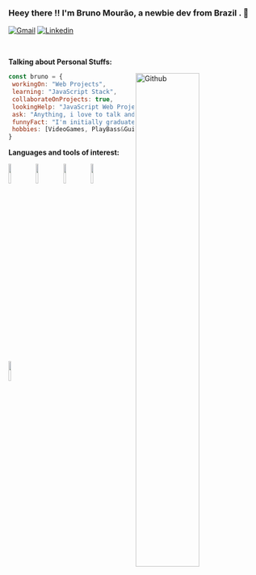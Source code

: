 ### Heey there !! I'm Bruno Mourão, a newbie dev from Brazil . 👾

[![Gmail](https://img.shields.io/badge/-Gmail-c14438?style=flat&logo=Gmail&logoColor=white)](mailto:brunorpmx@gmail.com)
[![Linkedin](https://img.shields.io/badge/-LinkedIn-blue?style=flat&logo=Linkedin&logoColor=white)](https://www.linkedin.com/in/bruno-mourao-dev/)

&nbsp;

**Talking about Personal Stuffs:**

<img width="50%" align="right" alt="Github" src="https://media.giphy.com/media/Q7SKqn3G97xpmfSOvG/giphy.gif" />

```javascript
const bruno = {
 workingOn: "Web Projects",
 learning: "JavaScript Stack",
 collaborateOnProjects: true,
 lookingHelp: "JavaScript Web Projects",
 ask: "Anything, i love to talk and exchange experiences",
 funnyFact: "I'm initially graduated in Biochemistry",
 hobbies: [VideoGames, PlayBass&Guitar, Books]
}
 ```

**Languages and tools of interest:**

 <code><img width="10%" src="https://www.vectorlogo.zone/logos/javascript/javascript-ar21.svg"></code>
 <code><img width="10%" src="https://www.vectorlogo.zone/logos/nodejs/nodejs-ar21.svg"></code>
 <code><img width="10%" src="https://www.vectorlogo.zone/logos/w3_html5/w3_html5-ar21.svg"></code>
 <code><img width="10%" src="https://www.vectorlogo.zone/logos/netlifyapp_watercss/netlifyapp_watercss-ar21.svg"></code>
 <code><img width="10%" src="https://www.vectorlogo.zone/logos/reactjs/reactjs-ar21.svg"></code>

